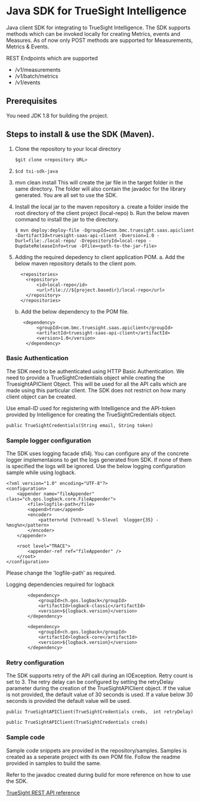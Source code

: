 # Java SDK for TrueSight Intelligence

Java client SDK for integrating to TrueSight Intelligence. The SDK supports methods which can be invoked locally for creating Metrics, events and Measures. As of now only POST methods are supported for Measurements, Metrics & Events.

REST Endpoints which are supported
* /v1/measurements
* /v1/batch/metrics
* /v1/events

## Prerequisites
You need JDK 1.8 for building the project.

## Steps to install & use the SDK (Maven).
1.  Clone the repository to your local directory

    `$git clone <repository URL>`
    
2.  `$cd tsi-sdk-java`

3.  mvn clean install
    This will create the jar file in the target folder in the same directory.
    The folder will also contain the javadoc for the library generated.
    You are all set to use the SDK.
    
4. Install the local jar to the maven repository
   a. create a folder inside the root directory of the client project (local-repo)
   b. Run the below maven command to install the jar to the directory.
   
      `$ mvn deploy:deploy-file -DgroupId=com.bmc.truesight.saas.apiclient -DartifactId=truesight-saas-api-client -Dversion=1.0
        -Durl=file:./local-repo/ -DrepositoryId=local-repo -DupdateReleaseInfo=true -Dfile=<path-to-the-jar-file>`
        
5.  Adding the required depedency to client application POM.
    a. Add the below maven repository details to the client pom.
    
    ```
      <repositories>
        <repository>
            <id>local-repo</id>
            <url>file:///${project.basedir}/local-repo</url>
        </repository>
      </repositories>
    ```
    
    b. Add the below dependency to the POM file.
    
    ```
       <dependency>
            <groupId>com.bmc.truesight.saas.apiclient</groupId>
            <artifactId>truesight-saas-api-client</artifactId>
            <version>1.0</version>            
        </dependency>
    ```  
    
### Basic Authentication
The SDK need to be authenticated using HTTP Basic Authentication. We need to provide a TrueSightCredentials object while creating the TruesightAPIClient Object. This will be used for all the API calls which are made using this particular client. The SDK does not restrict on how many client object can be created.

Use email-ID used for registering with Intelligence and the API-token provided by Intelligence for creating the TrueSightCredentials object.
```
public TrueSightCredentials(String email, String token)
```

### Sample logger configuration
The SDK uses logging facade sfl4j. You can configure any of the concrete logger implementaions to get the logs generated from SDK. If none of them is specified the logs will be ignored. Use the below logging configuration  sample while using logback.

```
<?xml version="1.0" encoding="UTF-8"?>
<configuration>
    <appender name="fileAppender" class="ch.qos.logback.core.FileAppender">
        <file>logfile-path</file>
        <append>true</append>
        <encoder>
            <pattern>%d [%thread] %-5level  %logger{35} - %msg%n</pattern>
        </encoder>
    </appender>
     
    <root level="TRACE">
        <appender-ref ref="fileAppender" />
    </root>
</configuration>
```
Please change the 'logfile-path' as required.

Logging dependencies required for logback
````
		<dependency>
            <groupId>ch.qos.logback</groupId>
            <artifactId>logback-classic</artifactId>
            <version>${logback.version}</version>
        </dependency>
        
        <dependency>
            <groupId>ch.qos.logback</groupId>
            <artifactId>logback-core</artifactId>
            <version>${logback.version}</version>
        </dependency>
````

### Retry configuration
The SDK supports retry of the API call during an IOException. Retry count is set to 3. The retry delay can be configured by setting the retryDelay parameter during the creation of the TrueSightAPIClient object. If the value is not provided, the default value of 30 seconds is used. If a value below 30 seconds is provided the default value will be used.

```
public TrueSightAPIClient(TrueSightCredentials creds,  int retryDelay)

public TrueSightAPIClient(TrueSightCredentials creds)
```
 
 ### Sample code
 Sample code snippets are provided in the repository/samples. Samples is created as a seperate project with its own POM file. Follow the readme provided in samples to build the same.
 
 Refer to the javadoc created during build for more reference on how to use the SDK.
 
 [TrueSight REST API reference](https://documentation.truesight.bmc.com/overview)
